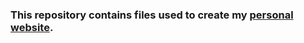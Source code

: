 ### This repository contains files used to create my [personal website](http://linhtangtd.github.io/).
